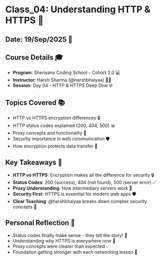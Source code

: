 # Class_04: Understanding HTTP & HTTPS 🔐

## Date: 19/Sep/2025 📅

## Course Details 🎓
* **Program**: Sheriyans Coding School - Cohort 2.0 💻
* **Instructor**: Harsh Sharma (@harshbhaiyaa) 👨‍🏫
* **Session**: Day 04 - HTTP & HTTPS Deep Dive 🌐

## Topics Covered 📚
* HTTP vs HTTPS encryption differences 🔒
* HTTP status codes explained (200, 404, 500) 📊
* Proxy concepts and functionality 🔄
* Security importance in web communication 🛡️
* How encryption protects data transfer 🔐

## Key Takeaways 🎯
* **HTTP vs HTTPS**: Encryption makes all the difference for security 🔒
* **Status Codes**: 200 (success), 404 (not found), 500 (server error) ✅
* **Proxy Understanding**: How intermediary servers work 🔄
* **Security First**: HTTPS is essential for modern web apps 🛡️
* **Clear Teaching**: @harshbhaiyaa breaks down complex security concepts 🧠

## Personal Reflection 💭
* Status codes finally make sense - they tell the story! 📖
* Understanding why HTTPS is everywhere now 🔐
* Proxy concepts were clearer than expected 💡
* Foundation getting stronger with each networking lesson 💪
